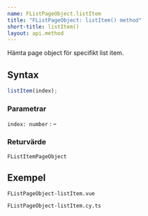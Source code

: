 ```yaml
---
name: FListPageObject.listItem
title: "FListPageObject: listItem() method"
short-title: listItem()
layout: api.method
---
```


Hämta page object för specifikt list item.

## Syntax

```ts nocompile nolint
listItem(index);
```

### Parametrar

`index: number`
: &ndash;

### Returvärde

`FListItemPageObject`

## Exempel

```import static
FListPageObject-listItem.vue
```

```import
FListPageObject-listItem.cy.ts
```
